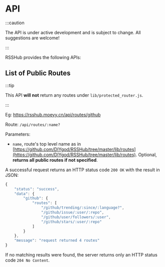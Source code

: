 # API

:::caution

The API is under active development and is subject to change. All suggestions are welcome!

:::

RSSHub provides the following APIs:

## List of Public Routes

:::tip

This API **will not** return any routes under `lib/protected_router.js`.

:::

Eg: <https://rsshub.moeyy.cn/api/routes/github>

Route: `/api/routes/:name?`

Parameters:

-   `name`, route's top level name as in [https://github.com/DIYgod/RSSHub/tree/master/lib/routes](https://github.com/DIYgod/RSSHub/tree/master/lib/routes). Optional, **returns all public routes if not specified**.

A successful request returns an HTTP status code `200 OK` with the result in JSON:

```js
{
    "status": "success",
    "data": {
        "github": {
            "routes": [
                "/github/trending/:since/:language?",
                "/github/issue/:user/:repo",
                "/github/user/followers/:user",
                "/github/stars/:user/:repo"
            ]
        }
    },
    "message": "request returned 4 routes"
}
```

If no matching results were found, the server returns only an HTTP status code `204 No Content`.

